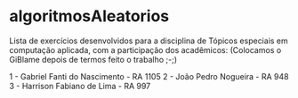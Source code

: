 # algoritmosAleatorios
Lista de exercícios desenvolvidos para a disciplina de Tópicos especiais em computação aplicada, com a participação dos acadêmicos:
(Colocamos o GiBlame depois de termos feito o trabalho ;-;)

1 - Gabriel Fanti do Nascimento - RA 1105
2 - João Pedro Nogueira - RA 948
3 - Harrison Fabiano de Lima - RA 997
